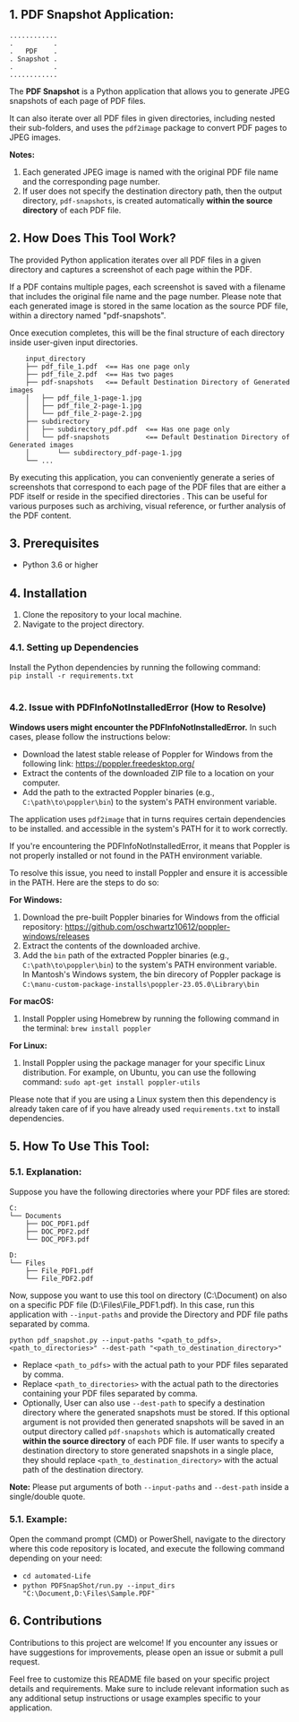 ## 1. PDF Snapshot Application:
```
............
.          .
.   PDF    .
. Snapshot .
.          .
............
```
The **PDF Snapshot** is a Python application that allows you to generate JPEG 
snapshots of each page of PDF files. 

It can also iterate over all PDF files in given directories, including nested their 
sub-folders, and uses the `pdf2image` package to convert PDF pages to JPEG images.

**Notes:**
1. Each generated JPEG image is named with the original PDF file name and the corresponding page number.
2. If user does not specify the destination directory path, then the output directory, `pdf-snapshots`, 
is created automatically **within the source directory** of each PDF file.

## 2. How Does This Tool Work?
The provided Python application iterates over all PDF files in a given directory and 
captures a screenshot of each page within the PDF. 

If a PDF contains multiple pages, each screenshot is saved with a filename that 
includes the original file name and the page number. Please note that each generated 
image is stored in the same location as the source PDF file, within a directory named "pdf-snapshots".  

Once execution completes, this will be the final structure of each directory
inside user-given input directories.
```
    input_directory
    ├── pdf_file_1.pdf  <== Has one page only
    ├── pdf_file_2.pdf  <== Has two pages
    ├── pdf-snapshots   <== Default Destination Directory of Generated images
    │   ├── pdf_file_1-page-1.jpg
    │   ├── pdf_file_2-page-1.jpg
    │   └── pdf_file_2-page-2.jpg
    ├── subdirectory
    │   ├── subdirectory_pdf.pdf  <== Has one page only
    │   └── pdf-snapshots         <== Default Destination Directory of Generated images
    │       └── subdirectory_pdf-page-1.jpg
    └── ...
```

By executing this application, you can conveniently generate a series of screenshots 
that correspond to each page of the PDF files that are either a PDF itself or reside 
in the specified directories . This can be useful for various purposes such as 
archiving, visual reference, or further analysis of the PDF content.


## 3. Prerequisites
* Python 3.6 or higher

## 4. Installation
1. Clone the repository to your local machine.
2. Navigate to the project directory.

### 4.1. Setting up Dependencies

Install the Python dependencies by running the following command:<br />
```pip install -r requirements.txt```<br /><br />
 
### 4.2. Issue with PDFInfoNotInstalledError (How to Resolve)
**Windows users might encounter the PDFInfoNotInstalledError.** In such cases, 
please follow the instructions below:

* Download the latest stable release of Poppler for Windows from the following link: https://poppler.freedesktop.org/
* Extract the contents of the downloaded ZIP file to a location on your computer.
* Add the path to the extracted Poppler binaries (e.g., `C:\path\to\poppler\bin`) to the system's PATH environment variable.


The application uses `pdf2image` that in turns requires certain dependencies to be 
installed. and accessible in the system's PATH for it to work correctly.

If you're encountering the PDFInfoNotInstalledError, it means that Poppler is not 
properly installed or not found in the PATH environment variable.

To resolve this issue, you need to install Poppler and ensure it is accessible in the 
PATH. Here are the steps to do so:

**For Windows:**
1. Download the pre-built Poppler binaries for Windows from the official repository: https://github.com/oschwartz10612/poppler-windows/releases
3. Extract the contents of the downloaded archive.
4. Add the `bin` path of the extracted Poppler binaries (e.g., `C:\path\to\poppler\bin`) to 
the system's PATH environment variable. <br /> In Mantosh's Windows system, the bin direcory of Poppler package is `C:\manu-custom-package-installs\poppler-23.05.0\Library\bin`

**For macOS:**
1. Install Poppler using Homebrew by running the following command in the terminal: ```brew install poppler```

**For Linux:**
1. Install Poppler using the package manager for your specific Linux distribution. 
For example, on Ubuntu, you can use the following command:
```sudo apt-get install poppler-utils```

Please note that if you are using a Linux system then this dependency is already 
taken care of if you have already used `requirements.txt` to install dependencies.

## 5. How To Use This Tool:
### 5.1. Explanation:
Suppose you have the following directories where your PDF files are stored:
```text
C:
└── Documents
    ├── DOC_PDF1.pdf
    ├── DOC_PDF2.pdf
    └── DOC_PDF3.pdf

D:
└── Files
    ├── File_PDF1.pdf
    └── File_PDF2.pdf
```

Now, suppose you want to use this tool on directory (C:\Document) on also on a specific 
PDF file (D:\Files\File_PDF1.pdf). In this case, run this application with `--input-paths` 
and provide the Directory and PDF file paths separated by comma.
<br />

```python pdf_snapshot.py --input-paths "<path_to_pdfs>, <path_to_directories>" --dest-path "<path_to_destination_directory>"```

* Replace `<path_to_pdfs>` with the actual path to your PDF files separated by comma.
* Replace `<path_to_directories>` with the actual path to the directories containing 
your PDF files separated by comma.
* Optionally, User can also use `--dest-path` to specify a destination directory where 
the generated snapshots must be stored. If this optional argument is not provided then
generated snapshots will be saved in an output directory called `pdf-snapshots` which 
is automatically created **within the source directory** of each PDF file. If user wants
to specify a destination directory to store generated snapshots in a single place, they 
should replace `<path_to_destination_directory>` with the actual path of the destination
directory. 

**Note:** Please put arguments of both `--input-paths` and `--dest-path` inside a 
single/double quote.

### 5.1. Example:

Open the command prompt (CMD) or PowerShell, navigate to the directory where this code repository is 
located, and execute the following command depending on your need:
* `cd automated-Life` <br /> 
* `python PDFSnapShot/run.py --input_dirs "C:\Document,D:\Files\Sample.PDF"`

## 6. Contributions
Contributions to this project are welcome! If you encounter any issues or have 
suggestions for improvements, please open an issue or submit a pull request.

Feel free to customize this README file based on your specific project details and 
requirements. Make sure to include relevant information such as any additional setup 
instructions or usage examples specific to your application.
